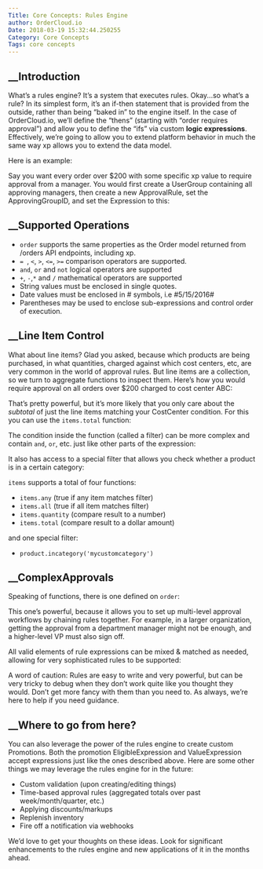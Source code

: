 ```yaml
---
Title: Core Concepts: Rules Engine
author: OrderCloud.io 
Date: 2018-03-19 15:32:44.250255
Category: Core Concepts
Tags: core concepts
---
```



## __Introduction

What’s a rules engine? It’s a system that executes rules. Okay...so what’s a
rule? In its simplest form, it’s an if-then statement that is provided from
the outside, rather than being “baked in” to the engine itself. In the case of
OrderCloud.io, we’ll define the “thens” (starting with “order requires
approval”) and allow you to define the “ifs” via custom **logic expressions**.
Effectively, we’re going to allow you to extend platform behavior in much the
same way xp allows you to extend the data model.

Here is an example:

Say you want every order over $200 with some specific xp value to require
approval from a manager. You would first create a UserGroup containing all
approving managers, then create a new ApprovalRule, set the ApprovingGroupID,
and set the Expression to this:

## __Supported Operations

  * `order` supports the same properties as the Order model returned from /orders API endpoints, including xp.
  * `= `, ` < `, `>`, `<=`, `>=` comparison operators are supported.
  * `and`, `or` and `not` logical operators are supported
  * `+`, `-`,`*` and `/` mathematical operators are supported
  * String values must be enclosed in single quotes.
  * Date values must be enclosed in # symbols, i.e #5/15/2016#
  * Parentheses may be used to enclose sub-expressions and control order of execution.

## __Line Item Control

What about line items? Glad you asked, because which products are being
purchased, in what quantities, charged against which cost centers, etc, are
very common in the world of approval rules. But line items are a collection,
so we turn to aggregate functions to inspect them. Here’s how you would
require approval on all orders over $200 charged to cost center ABC:

That’s pretty powerful, but it’s more likely that you only care about the
_subtotal_ of just the line items matching your CostCenter condition. For this
you can use the `items.total` function:

The condition inside the function (called a filter) can be more complex and
contain `and`, `or`, etc. just like other parts of the expression:

It also has access to a special filter that allows you check whether a product
is in a certain category:

`items` supports a total of four functions:

  * `items.any` (true if any item matches filter)
  * `items.all` (true if all item matches filter)
  * `items.quantity` (compare result to a number)
  * `items.total` (compare result to a dollar amount)

and one special filter:

  * `product.incategory('mycustomcategory')`

## __ComplexApprovals

Speaking of functions, there is one defined on `order`:

This one’s powerful, because it allows you to set up multi-level approval
workflows by chaining rules together. For example, in a larger organization,
getting the approval from a department manager might not be enough, and a
higher-level VP must also sign off.

All valid elements of rule expressions can be mixed & matched as needed,
allowing for very sophisticated rules to be supported:

A word of caution: Rules are easy to write and very powerful, but can be very
tricky to debug when they don’t work quite like you thought they would. Don’t
get more fancy with them than you need to. As always, we’re here to help if
you need guidance.

## __Where to go from here?

You can also leverage the power of the rules engine to create custom
Promotions. Both the promotion EligibleExpression and ValueExpression accept
expressions just like the ones described above. Here are some other things we
may leverage the rules engine for in the future:

  * Custom validation (upon creating/editing things)
  * Time-based approval rules (aggregated totals over past week/month/quarter, etc.)
  * Applying discounts/markups
  * Replenish inventory
  * Fire off a notification via webhooks

We’d love to get your thoughts on these ideas. Look for significant
enhancements to the rules engine and new applications of it in the months
ahead.


